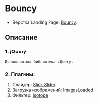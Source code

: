 # Bouncy
- Вёрстка Landing Page: [Bouncy](https://dmitriywolf.github.io/works/bouncy).


## Описание

### 1. jQuery
	Использована библиотека iQuery.

### 2. Плагины:
	
1. Слайдер: [Slick Slider](https://kenwheeler.github.io/slick/).
2. Загрузка изображений: [ImagesLoaded](https://imagesloaded.desandro.com/)
3. Фильтер: [Isotope](https://isotope.metafizzy.co/)